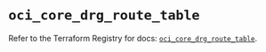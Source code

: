 # `oci_core_drg_route_table`

Refer to the Terraform Registry for docs: [`oci_core_drg_route_table`](https://registry.terraform.io/providers/oracle/oci/6.37.0/docs/resources/core_drg_route_table).
